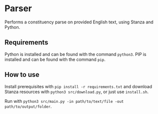 # Parser

Performs a constituency parse on provided English text, using Stanza and Python.

## Requirements

Python is installed and can be found with the command `python3`. PIP is installed and can be found with the command `pip`.

## How to use

Install prerequisites with `pip install -r requirements.txt` and download Stanza resources with `python3 src/download.py`, or just use `install.sh`.

Run with `python3 src/main.py -in path/to/text/file -out path/to/output/folder`.

